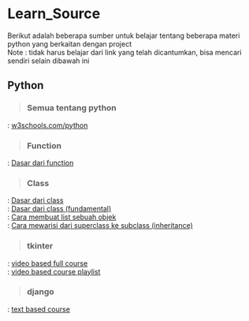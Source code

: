 # Learn_Source  
Berikut adalah beberapa sumber untuk belajar tentang beberapa materi python yang berkaitan dengan project  
Note : tidak harus belajar dari link yang telah dicantumkan, bisa mencari sendiri selain dibawah ini  
  
## Python
> ### Semua tentang python  
: [w3schools.com/python](https://www.w3schools.com/python/default.asp)  
  
> ### Function  
: [Dasar dari function](https://www.w3schools.com/python/python_functions.asp)  
  
> ### Class  
: [Dasar dari class](https://www.w3schools.com/python/python_classes.asp)  
: [Dasar dari class (fundamental)](https://www.w3schools.com/python/python_classes.asp)  
: [Cara membuat list sebuah objek](https://www.geeksforgeeks.org/how-to-create-a-list-of-object-in-python-class/)  
: [Cara mewarisi dari superclass ke subclass (inheritance)](https://www.w3schools.com/python/python_inheritance.asp)  
  
> ### tkinter  
: [video based full course](https://youtu.be/YXPyB4XeYLA)  
: [video based course playlist](https://youtube.com/playlist?list=PLCC34OHNcOtoC6GglhF3ncJ5rLwQrLGnV)  
  
> ### django  
: [text based course](https://www.w3schools.com/django/index.php)  